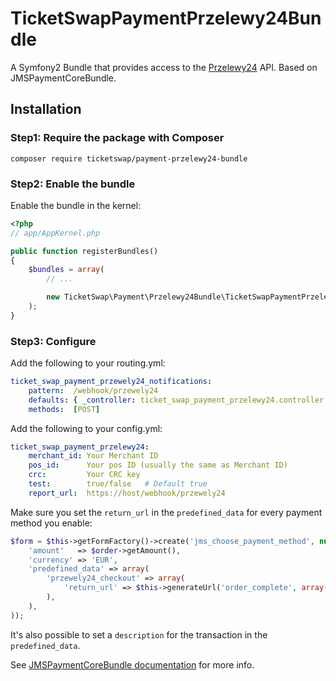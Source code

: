 TicketSwapPaymentPrzelewy24Bundle
========================

A Symfony2 Bundle that provides access to the [Przelewy24](http://www.przelewy24.pl/en) API. Based on JMSPaymentCoreBundle.

## Installation

### Step1: Require the package with Composer

````
composer require ticketswap/payment-przelewy24-bundle
````

### Step2: Enable the bundle

Enable the bundle in the kernel:

``` php
<?php
// app/AppKernel.php

public function registerBundles()
{
    $bundles = array(
        // ...

        new TicketSwap\Payment\Przelewy24Bundle\TicketSwapPaymentPrzelewy24Bundle(),
    );
}
```

### Step3: Configure

Add the following to your routing.yml:
```yaml
ticket_swap_payment_przewely24_notifications:
    pattern:  /webhook/przewely24
    defaults: { _controller: ticket_swap_payment_przelewy24.controller.notification:processNotification }
    methods:  [POST]
```

Add the following to your config.yml:
```yaml
ticket_swap_payment_przelewy24:
    merchant_id: Your Merchant ID
    pos_id:      Your pos ID (usually the same as Merchant ID) 
    crc:         Your CRC key
    test:        true/false   # Default true
    report_url:  https://host/webhook/przewely24
```

Make sure you set the `return_url` in the `predefined_data` for every payment method you enable:
````php
$form = $this->getFormFactory()->create('jms_choose_payment_method', null, array(
    'amount'   => $order->getAmount(),
    'currency' => 'EUR',
    'predefined_data' => array(
        'przewely24_checkout' => array(
            'return_url' => $this->generateUrl('order_complete', array(), true),
        ),
    ),
));
````
It's also possible to set a `description` for the transaction in the `predefined_data`.

See [JMSPaymentCoreBundle documentation](http://jmsyst.com/bundles/JMSPaymentCoreBundle/master/usage) for more info.
